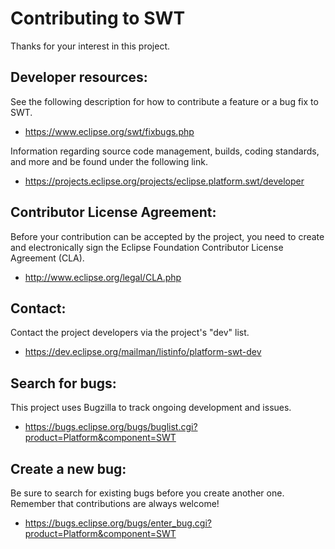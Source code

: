 Contributing to SWT
===================

Thanks for your interest in this project.

Developer resources:
--------------------

See the following description for how to contribute a feature or a bug fix to SWT.

- <https://www.eclipse.org/swt/fixbugs.php>

Information regarding source code management, builds, coding standards, and more and be found under the following link.

- <https://projects.eclipse.org/projects/eclipse.platform.swt/developer>

Contributor License Agreement:
------------------------------

Before your contribution can be accepted by the project, you need to create and electronically sign the Eclipse Foundation Contributor License Agreement (CLA).

- <http://www.eclipse.org/legal/CLA.php>

Contact:
--------

Contact the project developers via the project's "dev" list.

- <https://dev.eclipse.org/mailman/listinfo/platform-swt-dev>

Search for bugs:
----------------

This project uses Bugzilla to track ongoing development and issues.

- <https://bugs.eclipse.org/bugs/buglist.cgi?product=Platform&component=SWT>

Create a new bug:
-----------------

Be sure to search for existing bugs before you create another one. Remember that contributions are always welcome!

- <https://bugs.eclipse.org/bugs/enter_bug.cgi?product=Platform&component=SWT>

